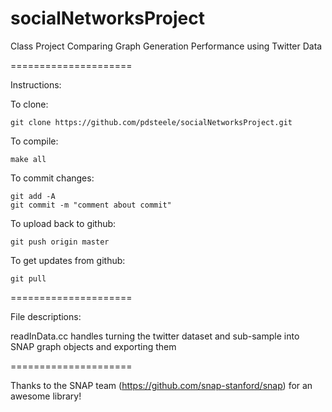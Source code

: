 socialNetworksProject
=====================

Class Project Comparing Graph Generation Performance using Twitter Data

=====================

Instructions: 

To clone: 
```                    
git clone https://github.com/pdsteele/socialNetworksProject.git
```

To compile: 
```
make all
```

To commit changes: 
```
git add -A 
git commit -m "comment about commit"
```

To upload back to github: 
```
git push origin master 
```

To get updates from github: 
```
git pull
```

=====================

File descriptions: 

readInData.cc handles turning the twitter dataset and sub-sample into SNAP graph objects and exporting them

=====================

Thanks to the SNAP team (https://github.com/snap-stanford/snap) for an awesome library!
